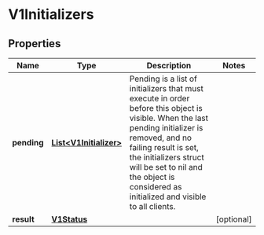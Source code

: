 

# V1Initializers

## Properties

Name | Type | Description | Notes
------------ | ------------- | ------------- | -------------
**pending** | [**List&lt;V1Initializer&gt;**](V1Initializer.md) | Pending is a list of initializers that must execute in order before this object is visible. When the last pending initializer is removed, and no failing result is set, the initializers struct will be set to nil and the object is considered as initialized and visible to all clients. | 
**result** | [**V1Status**](V1Status.md) |  |  [optional]




